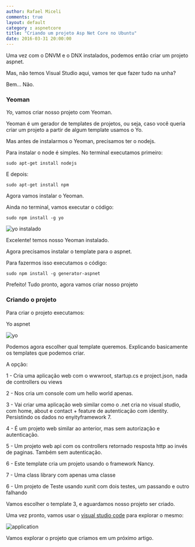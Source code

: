 ```yaml
---
author: Rafael Miceli
comments: true
layout: default
category : aspnetcore
title: "Criando um projeto Asp Net Core no Ubuntu"
date: 2016-03-31 20:00:00
---
```


Uma vez com o DNVM e o DNX instalados, podemos então criar um projeto aspnet. 
 
Mas, não temos Visual Studio aqui, vamos ter que fazer tudo na unha? 
 
Bem... Não. 
 
### Yeoman 
 
*Yo*, vamos criar nosso projeto com Yeoman. 
 
Yeoman é um gerador de templates de projetos, ou seja, caso você queria criar um projeto a partir de algum template usamos o Yo.

Mas antes de instalarmos o Yeoman, precisamos ter o nodejs. 

Para instalar o node é simples. No terminal executamos primeiro:
	
    sudo apt-get install nodejs
    
E depois:
	
    sudo apt-get install npm
 
 
Agora vamos instalar o Yeoman. 
 
Ainda no terminal, vamos executar o código: 
 
    sudo npm install -g yo
 
![yo instalado](http://rafael-miceli.com.br/ico/Criando-Projeto-AspNetCore-No-Ubuntu/yo-instalado.png) 
 
Excelente! temos nosso Yeoman instalado. 
 
Agora precisamos instalar o template para o aspnet. 
 
Para fazermos isso executamos o código: 
 
    sudo npm install -g generator-aspnet
 
Prefeito! Tudo pronto, agora vamos criar nosso projeto 
 
### Criando o projeto 
 
Para criar o projeto executamos: 
 
Yo aspnet 
 
![yo](http://rafael-miceli.com.br/ico/Criando-Projeto-AspNetCore-No-Ubuntu/yo.png) 
 
Podemos agora escolher qual template queremos. Explicando basicamente os templates que podemos criar.

A opção:

1 - Cria uma aplicação web com o wwwroot, startup.cs e project.json, nada de controllers ou views

2 - Nos cria um console com um hello world apenas. 
 
3 - Vai criar uma aplicação web similar como o .net cria no visual studio, com home, about e contact + feature de autenticação com identity. Persistindo os dados no enyityframework 7. 
 
4 - É um projeto web similar ao anterior, mas sem autorização e autenticação.  
 
5 - Um projeto web api com os controllers retornado resposta http ao invés de paginas. Também sem autenticação.
 
6 - Este template cria um projeto usando o framework Nancy.     
 
7 - Uma class library com apenas uma classe  
 
6 - Um projeto de Teste usando xunit com dois testes, um passando e outro falhando 
 
 
Vamos escolher o template 3, e aguardamos nosso projeto ser criado. 
 
Uma vez pronto, vamos usar o [visual studio code](https://code.visualstudio.com/) para explorar o mesmo: 
  
![application](http://rafael-miceli.com.br/ico/Criando-Projeto-AspNetCore-No-Ubuntu/aspnet-core-ubuntu.png)
 
Vamos explorar o projeto que criamos em um próximo artigo. 
 
 
 
  